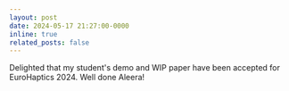 ```yaml
---
layout: post
date: 2024-05-17 21:27:00-0000
inline: true
related_posts: false
---
```


Delighted that my student's demo and WIP paper have been accepted for EuroHaptics 2024. Well done Aleera!